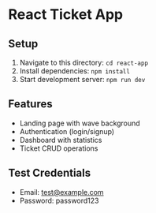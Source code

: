# React Ticket App

## Setup
1. Navigate to this directory: `cd react-app`
2. Install dependencies: `npm install`
3. Start development server: `npm run dev`

## Features
- Landing page with wave background
- Authentication (login/signup)
- Dashboard with statistics
- Ticket CRUD operations

## Test Credentials
- Email: test@example.com
- Password: password123